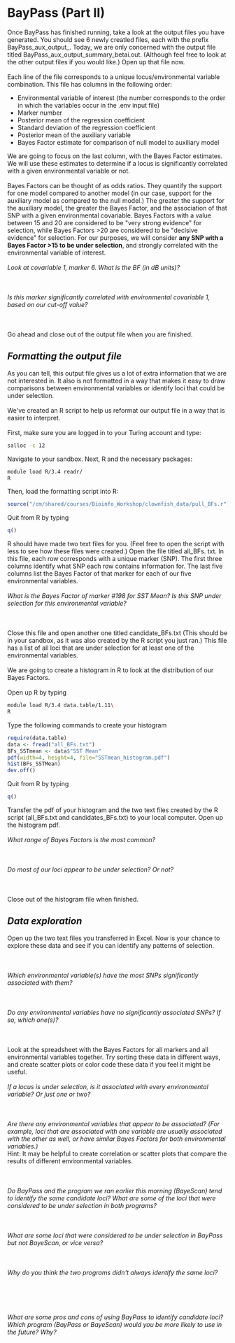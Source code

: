 BayPass (Part II)
================

Once BayPass has finished running, take a look at the output files you have generated. You should see 6 newly creatled files, each with the prefix BayPass\_aux\_output\_. Today, we are only concerned with the output file titled BayPass\_aux\_output\_summary\_betai.out. (Although feel free to look at the other output files if you would like.) Open up that file now.
\
\
Each line of the file corresponds to a unique locus/environmental variable combination. This file has columns in the following order:

-   Environmental variable of interest (the number corresponds to the order in which the variables occur in the .env input file)
-   Marker number
-   Posterior mean of the regression coefficient
-   Standard deviation of the regression coefficient
-   Posterior mean of the auxiliary variable
-   Bayes Factor estimate for comparison of null model to auxiliary model

We are going to focus on the last column, with the Bayes Factor estimates. We will use these estimates to determine if a locus is significantly correlated with a given environmental variable or not.
\
\
Bayes Factors can be thought of as odds ratios. They quantify the support for one model compared to another model (in our case, support for the auxiliary model as compared to the null model.) The greater the support for the auxiliary model, the greater the Bayes Factor, and the association of that SNP with a given environmental covariable. Bayes Factors with a value between 15 and 20 are considered to be "very strong evidence" for selection, while Bayes Factors &gt;20 are considered to be "decisive evidence" for selection. For our purposes, we will consider **any SNP with a Bayes Factor &gt;15 to be under selection**, and strongly correlated with the environmental variable of interest.
\
\
*Look at covariable 1, marker 6. What is the BF (in dB units)?*
\
\
\
\
*Is this marker significantly correlated with environmental covariable 1, based on our cut-off value?*
\
\
\
\
Go ahead and close out of the output file when you are finished.

***Formatting the output file***
--------------------------------

As you can tell, this output file gives us a lot of extra information that we are not interested in. It also is not formatted in a way that makes it easy to draw comparisons between environmental variables or identify loci that could be under selection.
\
\
We've created an R script to help us reformat our output file in a way that is easier to interpret.
\
\
First, make sure you are logged in to your Turing account and type:

``` bash
salloc -c 12
```

Navigate to your sandbox. Next, R and the necessary packages:

``` bash
module load R/3.4 readr/
R
```

Then, load the formatting script into R:

``` r
source("/cm/shared/courses/Bioinfo_Workshop/clownfish_data/pull_BFs.r")
```

Quit from R by typing

``` r
q()
```

R should have made two text files for you. (Feel free to open the script with less to see how these files were created.) Open the file titled all\_BFs. txt. In this file, each row corresponds with a unique marker (SNP). The first three columns identify what SNP each row contains information for. The last five columns list the Bayes Factor of that marker for each of our five environmental variables.
\
\
*What is the Bayes Factor of marker \#198 for SST Mean? Is this SNP under selection for this environmental variable?*
\
\
\
\
Close this file and open another one titled candidate\_BFs.txt (This should be in your sandbox, as it was also created by the R script you just ran.) This file has a list of all loci that are under selection for at least one of the environmental variables.
\
\
We are going to create a histogram in R to look at the distribution of our Bayes Factors.
\
\
Open up R by typing

``` bash
module load R/3.4 data.table/1.11\
R
```

Type the following commands to create your histogram

``` r
require(data.table)
data <- fread("all_BFs.txt")
BFs_SSTmean <- data$"SST Mean"
pdf(width=4, height=4, file="SSTmean_histogram.pdf")
hist(BFs_SSTMean)
dev.off()
```

Quit from R by typing

``` r
q()
```

Transfer the pdf of your histogram and the two text files created by the R script (all\_BFs.txt and candidates\_BFs.txt) to your local computer. Open up the histogram pdf.
\
\
*What range of Bayes Factors is the most common?*
\
\
\
\
*Do most of our loci appear to be under selection? Or not?*
\
\
\
\
Close out of the histogram file when finished.

***Data exploration***
----------------------

Open up the two text files you transferred in Excel. Now is your chance to explore these data and see if you can identify any patterns of selection.
\
\
\
\
*Which environmental variable(s) have the most SNPs significantly associated with them?*
\
\
\
\
*Do any environmental variables have no significantly associated SNPs? If so, which one(s)?*
\
\
\
\
Look at the spreadsheet with the Bayes Factors for all markers and all environmental variables together. Try sorting these data in different ways, and create scatter plots or color code these data if you feel it might be useful.
\
\
*If a locus is under selection, is it associated with every environmental variable? Or just one or two?*
\
\
\
\
*Are there any environmental variables that appear to be associated? (For example, loci that are associated with one variable are usually associated with the other as well, or have similar Bayes Factors for both environmental variables.)*
\
Hint: It may be helpful to create correlation or scatter plots that compare the results of different environmental variables.
\
\
\
\
*Do BayPass and the program we ran earlier this morning (BayeScan) tend to identify the same candidate loci? What are some of the loci that were considered to be under selection in both programs?*
\
\
\
\
*What are some loci that were considered to be under selection in BayPass but not BayeScan, or vice versa?*
\
\
\
\
*Why do you think the two programs didn't always identify the same loci?*
\
\
\
\
\
\
*What are some pros and cons of using BayPass to identify candidate loci? Which program (BayPass or BayeScan) would you be more likely to use in the future? Why?*
